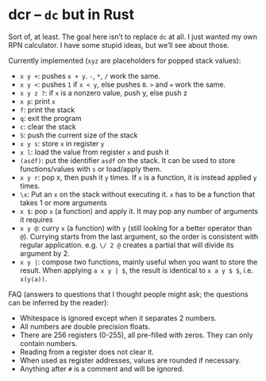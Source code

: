 # dcr – `dc` but in Rust
Sort of, at least. The goal here isn’t to replace `dc` at all. I just wanted my own RPN calculator.
I have some stupid ideas, but we’ll see about those.

Currently implemented (`xyz` are placeholders for popped stack values):
- `x y +`: pushes `x + y`. `-`, `*`, `/` work the same.
- `x y <`: pushes `1` if `x < y`, else pushes `0`. `>` and `=` work the same.
- `x y z ?`: if `x` is a nonzero value, push y, else push z
- `x p`: print `x`
- `f`: print the stack
- `q`: exit the program
- `c`: clear the stack
- `S`: push the current size of the stack
- `x y s`: store `x` in register `y`
- `x l`: load the value from register `x` and push it
- `(asdf)`: put the identifier `asdf` on the stack. It can be used to store functions/values with `s` or load/apply them.
- `x y r`: pop x, then push it `y` times. If `x` is a function, it is instead applied `y` times.
- `\x`: Put an `x` on the stack without executing it. `x` has to be a function that takes 1 or more arguments
- `x $`: pop `x` (a function) and apply it. It may pop any number of arguments it requires
- `x y @`: curry `x` (a function) with `y` (still looking for a better operator than `@`). Currying starts from the last argument, so the order is consistent with regular application. e.g. `\/ 2 @` creates a partial that will divide its argument by 2.
- `x y |`: compose two functions, mainly useful when you want to store the result. When applying `a x y | $`, the result is identical to `x a y $ $`, i.e. `x(y(a))`.

FAQ (answers to questions that I thought people might ask; the questions can be inferred by the reader):
- Whitespace is ignored except when it separates 2 numbers.
- All numbers are double precision floats.
- There are 256 registers (0-255), all pre-filled with zeros. They can only contain numbers.
- Reading from a register does not clear it.
- When used as register addresses, values are rounded if necessary.
- Anything after `#` is a comment and will be ignored.
